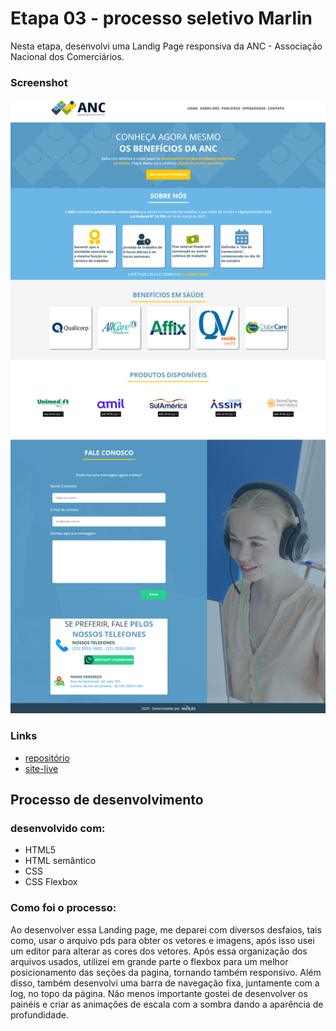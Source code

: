 # Etapa 03 - processo seletivo Marlin

Nesta etapa, desenvolvi uma Landig Page responsiva da ANC - Associação Nacional dos Comerciários.

### Screenshot

![](./img/screenshot.png)

### Links
- [repositório](https://github.com/JimCarey08/etapa_03-processoMarlin/)
- [site-live]()

## Processo de desenvolvimento

### desenvolvido com:

- HTML5
- HTML semântico
- CSS 
- CSS Flexbox

### Como foi o processo:

Ao desenvolver essa Landing page, me deparei com diversos desfaios, tais como, usar o arquivo pds para obter os vetores e imagens, após isso usei um editor para alterar as cores dos vetores. Após essa organização dos arquivos usados, utilizei em grande parte o flexbox para um melhor posicionamento das seções da pagina, tornando também responsivo. Além disso, também desenvolvi uma barra de navegação fixa, juntamente com a log, no topo da página. Não menos importante gostei de desenvolver os painéis e criar as animações de escala com a sombra dando a aparência de profundidade.



